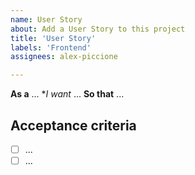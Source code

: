 ```yaml
---
name: User Story
about: Add a User Story to this project
title: 'User Story'
labels: 'Frontend'
assignees: alex-piccione

---
```


**As a** ...
**I want* ...
**So that** ...

## Acceptance criteria
- [ ] ...
- [ ] ...
